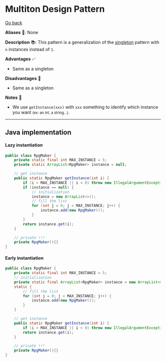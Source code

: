 # Multiton Design Pattern

[Go back](../index.md#creational-)

<div class="row row-cols-md-2"><div>

**Aliases** 📌: None

**Description** 📚: This pattern is a generalization of the [singleton](singleton.md) pattern with `n` instances instead of `1`.

</div><div>

**Advantages** ✅

* Same as a singleton

**Disadvantages** 🚫

* Same as a singleton

**Notes** 📝

* We use `getInstance(xxx)` with `xxx` something to identify which instance you want <small>(ex: an int, a string...)</small>.
</div></div>

<hr class="sep-both">

## Java implementation

<div class="row row-cols-md-2"><div>

#### Lazy instantiation

<p></p>

```java
public class RpgMaker {
    private static final int MAX_INSTANCE = 5;
    private static ArrayList<RpgMaker> instance = null;

    // get instance
    public static RpgMaker getInstance(int i) {
        if (i > MAX_INSTANCE || i < 0) throw new IllegalArgumentException("not a valid key");
        if (instance == null) {
            // initialization
            instance = new ArrayList<>();
            // fill the list
            for (int j = 0; j < MAX_INSTANCE; j++) {
                instance.add(new RpgMaker());
            }
        }
        return instance.get(i);
    }

    // private !!!
    private RpgMaker(){}
}
```
</div><div>

#### Early instantiation

<p></p>

```java
public class RpgMaker {
    private static final int MAX_INSTANCE = 5;
    // initialization
    private static final ArrayList<RpgMaker> instance = new ArrayList<>();
    static {
        // fill the list
        for (int j = 0; j < MAX_INSTANCE; j++) {
            instance.add(new RpgMaker());
        }
    }

    // get instance
    public static RpgMaker getInstance(int i) {
        if (i > MAX_INSTANCE || i < 0) throw new IllegalArgumentException("not a valid key");
        return instance.get(i);
    }

    // private !!!
    private RpgMaker(){}
}
```
</div></div>